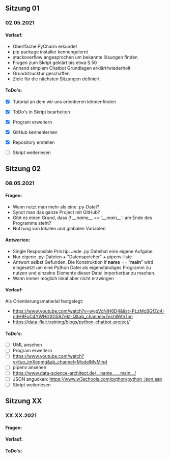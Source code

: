 ## Sitzung 01 
### 02.05.2021

#### Verlauf:
* Oberlfäche PyCharm erkundet
* pip package installer kennengelernt
* stackoverflow angesprochen um bekannte lösungen finden
* Fragen zum Skript geklärt bis etwa S.50
* Anhand simplem Chatbot Grundlagen erklärt/wiederholt
* Grundstrucktur geschaffen
* Ziele für die nächsten Sitzungen definiert

#### ToDo's:
- [x] Tutorial an dem wir uns orientieren könnenfinden
- [x] ToDo's in Skript bearbeiten
- [x] Program erweitern 
- [x] GitHub kennenlernen
- [x] Repository erstellen
- [ ] Skript weiterlesen


## Sitzung 02
### 08.05.2021
#### Fragen:
* Wann nutzt man mehr als eine .py-Datei?
* Synct man das ganze Project mit GitHub?
* Gibt es einen Grund, dass *if \_\_name\_\_ == '\_\_main\_\_':* am Ende des Programms steht?
* Nutzung von lokalen und globalen Variablen
#### Antworten:
* Single Responsible Prinzip: Jede .py Dateihat eine eigene Aufgabe
* Nur eigene .py-Dateien + "Datenspeicher" + pipenv-liste
* Antwort selbst Gefunden. Die Konstruktion if __name__ == ”__main__” wird eingesetzt um eine Python Datei als eigenständiges Programm zu nutzen und einzelne Elemente dieser Datei importierbar zu machen.
* Wann immer möglich lokal aber nicht erzwingen
#### Verlauf:

Als Orientierungsmatierial festgelegt:
* https://www.youtube.com/watch?v=wypVcNIH6D4&list=PLzMcBGfZo4-ndH9FoC4YWHGXG5RZekt-Q&ab_channel=TechWithTim
* https://data-flair.training/blogs/python-chatbot-project/

#### ToDo's:
- [ ] UML ansehen
- [ ] Program erweitern 
- [ ] https://www.youtube.com/watch?v=fuo_imXeqmg&ab_channel=ModelMyMind
- [ ] pipenv ansehen
- [ ] https://www.data-science-architect.de/__name____main__/
- [ ] JSON angucken: https://www.w3schools.com/python/python_json.asp
- [ ] Skript weiterlesen

## Sitzung XX
### XX.XX.2021
#### Fragen:
#### Verlauf:
#### ToDo's:
